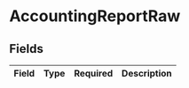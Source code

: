 # AccountingReportRaw


## Fields

| Field       | Type        | Required    | Description |
| ----------- | ----------- | ----------- | ----------- |